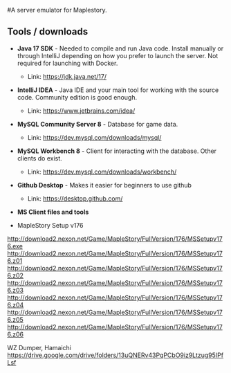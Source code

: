 #A server emulator for Maplestory.

## Tools / downloads
* **Java 17 SDK** - Needed to compile and run Java code. Install manually or through IntelliJ depending on how you prefer to launch the server. Not required for launching with Docker.
  * Link: https://jdk.java.net/17/
	

* **IntelliJ IDEA** - Java IDE and your main tool for working with the source code. Community edition is good enough.
  * Link: https://www.jetbrains.com/idea/
	

* **MySQL Community Server 8** - Database for game data.  
  * Link: https://dev.mysql.com/downloads/mysql/
	

* **MySQL Workbench 8** - Client for interacting with the database. Other clients do exist. 
  * Link: https://dev.mysql.com/downloads/workbench/
 
* **Github Desktop** - Makes it easier for beginners to use github 
  * Link: https://desktop.github.com/

  
* **MS Client files and tools**
* MapleStory Setup v176

http://download2.nexon.net/Game/MapleStory/FullVersion/176/MSSetupv176.exe
http://download2.nexon.net/Game/MapleStory/FullVersion/176/MSSetupv176.z01
http://download2.nexon.net/Game/MapleStory/FullVersion/176/MSSetupv176.z02
http://download2.nexon.net/Game/MapleStory/FullVersion/176/MSSetupv176.z03
http://download2.nexon.net/Game/MapleStory/FullVersion/176/MSSetupv176.z04
http://download2.nexon.net/Game/MapleStory/FullVersion/176/MSSetupv176.z05
http://download2.nexon.net/Game/MapleStory/FullVersion/176/MSSetupv176.z06

WZ Dumper, Hamaichi
https://drive.google.com/drive/folders/13uQNERv43PqPCbO9iz9Ltzug95IPfLsf
